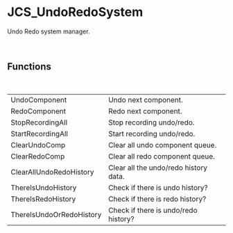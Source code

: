 <div id="content-header">
  <h1>JCS_UndoRedoSystem</h1>
</div>

<p>
  Undo Redo system manager.
</p>


<br/>
<h2>Functions</h2>
<br/>

<table>
  <tr>
    <td>UndoComponent</td>
    <td>Undo next component.</td>
  </tr>
  <tr>
    <td>RedoComponent</td>
    <td>Redo next component.</td>
  </tr>
  <tr>
    <td>StopRecordingAll</td>
    <td>Stop recording undo/redo.</td>
  </tr>
  <tr>
    <td>StartRecordingAll</td>
    <td>Start recording undo/redo.</td>
  </tr>
  <tr>
    <td>ClearUndoComp</td>
    <td>Clear all undo component queue.</td>
  </tr>
  <tr>
    <td>ClearRedoComp</td>
    <td>Clear all redo component queue.</td>
  </tr>
  <tr>
    <td>ClearAllUndoRedoHistory</td>
    <td>Clear all the undo/redo history data.</td>
  </tr>
  <tr>
    <td>ThereIsUndoHistory</td>
    <td>Check if there is undo history?</td>
  </tr>
  <tr>
    <td>ThereIsRedoHistory</td>
    <td>Check if there is redo history?</td>
  </tr>
  <tr>
    <td>ThereIsUndoOrRedoHistory</td>
    <td>Check if there is undo/redo history?</td>
  </tr>
</table>
